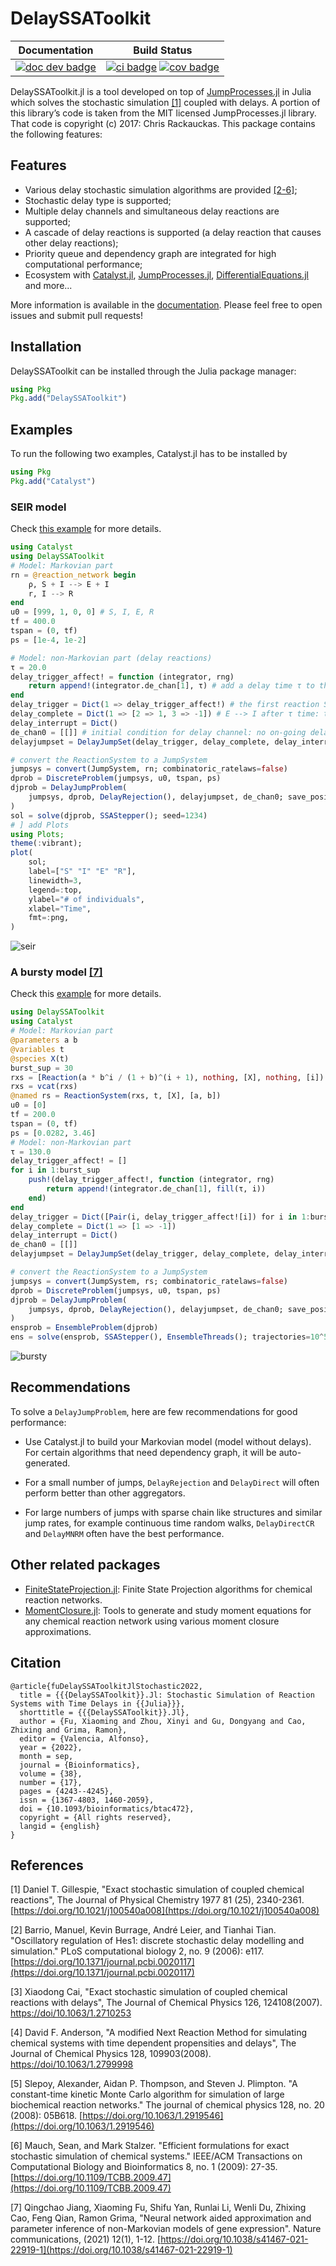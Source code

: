# DelaySSAToolkit

| **Documentation** | **Build Status** |
|:-----------------:|:----------------:|
| [![doc dev badge](https://img.shields.io/badge/docs-dev-blue.svg)](https://palmtree2013.github.io/DelaySSAToolkit.jl/dev/) | [![ci badge](https://github.com/palmtree2013/DelaySSAToolkit.jl/actions/workflows/CI.yml/badge.svg?branch=main)](https://github.com/palmtree2013/DelaySSAToolkit.jl/actions/workflows/CI.yml?query=branch%3Amain) [![cov badge](https://codecov.io/gh/palmtree2013/DelaySSAToolkit.jl/branch/main/graph/badge.svg)](https://codecov.io/gh/palmtree2013/DelaySSAToolkit.jl) |

DelaySSAToolkit.jl is a tool developed on top of [JumpProcesses.jl](https://github.com/SciML/JumpProcesses.jl) in Julia which solves the stochastic simulation [[1]](#1) coupled with delays. A portion of this library’s code is taken from the MIT licensed JumpProcesses.jl library.
That code is copyright (c) 2017: Chris Rackauckas. This package contains the following features:

## Features

  - Various delay stochastic simulation algorithms are provided [[2-6]](#2);
  - Stochastic delay type is supported;
  - Multiple delay channels and simultaneous delay reactions are supported;
  - A cascade of delay reactions is supported (a delay reaction that causes other delay reactions);
  - Priority queue and dependency graph are integrated for high computational performance;
  - Ecosystem with [Catalyst.jl](https://github.com/SciML/Catalyst.jl), [JumpProcesses.jl](https://github.com/SciML/JumpProcesses.jl), [DifferentialEquations.jl](https://github.com/JuliaDiffEq/DifferentialEquations.jl) and more...

More information is available in the [documentation](https://palmtree2013.github.io/DelaySSAToolkit.jl/dev/). Please feel free to open issues and submit pull requests!

## Installation

DelaySSAToolkit can be installed through the Julia package manager:

```julia
using Pkg
Pkg.add("DelaySSAToolkit")
```

## Examples

To run the following two examples, Catalyst.jl has to be installed by

```julia
using Pkg
Pkg.add("Catalyst")
```

### SEIR model

Check [this example](https://palmtree2013.github.io/DelaySSAToolkit.jl/dev/tutorials/tutorials/) for more details.

```julia
using Catalyst
using DelaySSAToolkit
# Model: Markovian part
rn = @reaction_network begin
    ρ, S + I --> E + I
    r, I --> R
end
u0 = [999, 1, 0, 0] # S, I, E, R
tf = 400.0
tspan = (0, tf)
ps = [1e-4, 1e-2]

# Model: non-Markovian part (delay reactions)
τ = 20.0
delay_trigger_affect! = function (integrator, rng)
    return append!(integrator.de_chan[1], τ) # add a delay time τ to the first delay channel
end
delay_trigger = Dict(1 => delay_trigger_affect!) # the first reaction S+I -> E+I will trigger a delay reaction: E --> I after τ time.  
delay_complete = Dict(1 => [2 => 1, 3 => -1]) # E --> I after τ time: transfer from E (minus 1) to I (plus 1) after the completed delay reaction
delay_interrupt = Dict()
de_chan0 = [[]] # initial condition for delay channel: no on-going delay reactions
delayjumpset = DelayJumpSet(delay_trigger, delay_complete, delay_interrupt)

# convert the ReactionSystem to a JumpSystem
jumpsys = convert(JumpSystem, rn; combinatoric_ratelaws=false)
dprob = DiscreteProblem(jumpsys, u0, tspan, ps)
djprob = DelayJumpProblem(
    jumpsys, dprob, DelayRejection(), delayjumpset, de_chan0; save_positions=(true, true)
)
sol = solve(djprob, SSAStepper(); seed=1234)
# ] add Plots
using Plots;
theme(:vibrant);
plot(
    sol;
    label=["S" "I" "E" "R"],
    linewidth=3,
    legend=:top,
    ylabel="# of individuals",
    xlabel="Time",
    fmt=:png,
)
```

![seir](docs/src/assets/seir.png)

### A bursty model [[7]](#7)

Check this [example](https://palmtree2013.github.io/DelaySSAToolkit.jl/dev/tutorials/bursty/) for more details.

```julia
using DelaySSAToolkit
using Catalyst
# Model: Markovian part
@parameters a b
@variables t
@species X(t)
burst_sup = 30
rxs = [Reaction(a * b^i / (1 + b)^(i + 1), nothing, [X], nothing, [i]) for i in 1:burst_sup]
rxs = vcat(rxs)
@named rs = ReactionSystem(rxs, t, [X], [a, b])
u0 = [0]
tf = 200.0
tspan = (0, tf)
ps = [0.0282, 3.46]
# Model: non-Markovian part
τ = 130.0
delay_trigger_affect! = []
for i in 1:burst_sup
    push!(delay_trigger_affect!, function (integrator, rng)
        return append!(integrator.de_chan[1], fill(τ, i))
    end)
end
delay_trigger = Dict([Pair(i, delay_trigger_affect![i]) for i in 1:burst_sup])
delay_complete = Dict(1 => [1 => -1])
delay_interrupt = Dict()
de_chan0 = [[]]
delayjumpset = DelayJumpSet(delay_trigger, delay_complete, delay_interrupt)

# convert the ReactionSystem to a JumpSystem
jumpsys = convert(JumpSystem, rs; combinatoric_ratelaws=false)
dprob = DiscreteProblem(jumpsys, u0, tspan, ps)
djprob = DelayJumpProblem(
    jumpsys, dprob, DelayRejection(), delayjumpset, de_chan0; save_positions=(false, false)
)
ensprob = EnsembleProblem(djprob)
ens = solve(ensprob, SSAStepper(), EnsembleThreads(); trajectories=10^5)
```

![bursty](docs/src/assets/bursty.svg)

## Recommendations

To solve a `DelayJumpProblem`, here are few recommendations for good performance:

  - Use Catalyst.jl to build your Markovian model (model without delays). For certain algorithms that need dependency graph, it will be auto-generated.

  - For a small number of jumps, `DelayRejection` and `DelayDirect` will often perform better than other aggregators.
  - For large numbers of jumps with sparse chain like structures and similar jump rates, for example continuous time random walks, `DelayDirectCR` and `DelayMNRM` often have the best performance.

## Other related packages

  - [FiniteStateProjection.jl](https://github.com/kaandocal/FiniteStateProjection.jl): Finite State Projection algorithms for chemical reaction networks.
  - [MomentClosure.jl](https://github.com/augustinas1/MomentClosure.jl): Tools to generate and study moment equations for any chemical reaction network using various moment closure approximations.

## Citation

```
@article{fuDelaySSAToolkitJlStochastic2022,
  title = {{{DelaySSAToolkit}}.Jl: Stochastic Simulation of Reaction Systems with Time Delays in {{Julia}}},
  shorttitle = {{{DelaySSAToolkit}}.Jl},
  author = {Fu, Xiaoming and Zhou, Xinyi and Gu, Dongyang and Cao, Zhixing and Grima, Ramon},
  editor = {Valencia, Alfonso},
  year = {2022},
  month = sep,
  journal = {Bioinformatics},
  volume = {38},
  number = {17},
  pages = {4243--4245},
  issn = {1367-4803, 1460-2059},
  doi = {10.1093/bioinformatics/btac472},
  copyright = {All rights reserved},
  langid = {english}
}
```

## References

<a id="1">[1]</a> Daniel T. Gillespie, "Exact stochastic simulation of coupled chemical reactions", The Journal of Physical Chemistry 1977 81 (25), 2340-2361.
[https://doi.org/10.1021/j100540a008](https://doi.org/10.1021/j100540a008)

<a id="2">[2]</a> Barrio, Manuel, Kevin Burrage, André Leier, and Tianhai Tian. "Oscillatory regulation of Hes1: discrete stochastic delay modelling and simulation." PLoS computational biology 2, no. 9 (2006): e117. [https://doi.org/10.1371/journal.pcbi.0020117](https://doi.org/10.1371/journal.pcbi.0020117)

<a id="3">[3]</a> Xiaodong Cai, "Exact stochastic simulation of coupled chemical reactions with delays", The Journal of Chemical Physics 126, 124108(2007).
[https://doi/10.1063/1.2710253](https://aip.scitation.org/doi/10.1063/1.2710253)

<a id="4">[4]</a> David F. Anderson, "A modified Next Reaction Method for simulating chemical systems with time dependent propensities and delays", The Journal of Chemical Physics 128, 109903(2008).
[https://doi/10.1063/1.2799998](https://aip.scitation.org/doi/10.1063/1.2799998)

<a id="5">[5]</a> Slepoy, Alexander, Aidan P. Thompson, and Steven J. Plimpton. "A constant-time kinetic Monte Carlo algorithm for simulation of large biochemical reaction networks." The journal of chemical physics 128, no. 20 (2008): 05B618. [https://doi.org/10.1063/1.2919546](https://doi.org/10.1063/1.2919546)

<a id="6">[6]</a> Mauch, Sean, and Mark Stalzer. "Efficient formulations for exact stochastic simulation of chemical systems." IEEE/ACM Transactions on Computational Biology and Bioinformatics 8, no. 1 (2009): 27-35. [https://doi.org/10.1109/TCBB.2009.47](https://doi.org/10.1109/TCBB.2009.47)

<a id="7">[7]</a> Qingchao Jiang, Xiaoming Fu, Shifu Yan, Runlai Li, Wenli Du, Zhixing Cao, Feng Qian, Ramon Grima, "Neural network aided approximation and parameter inference of non-Markovian models of gene expression". Nature communications, (2021) 12(1), 1-12. [https://doi.org/10.1038/s41467-021-22919-1](https://doi.org/10.1038/s41467-021-22919-1)
